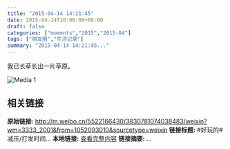 ```yaml
---
title: "2015-04-14 14:21:45"
date: 2015-04-14T10:00:00+08:00
draft: false
categories: ["moments","2015","2015-04"]
tags: ["朋友圈","生活记录"]
summary: "2015-04-14 14:21:45..."
---
```


我已长草长出一片草原。

![Media 1](/Moments/photos/2015-04-14/201504141421450.jpg)

## 相关链接

**原始链接:** http://m.weibo.cn/5522166430/3830781074038483/weixin?wm=3333_2001&from=1052093010&sourcetype=weixin
**链接标题:** #好玩的# 减压/打发时间...
**本地链接:** [查看完整内容](/link_content/2015/04/2015-04-14/link_content/)
**链接摘要:** ...

